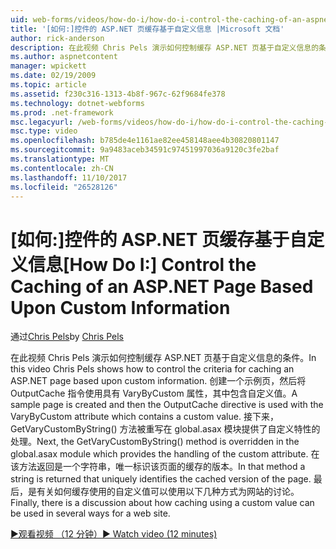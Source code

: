 ```yaml
---
uid: web-forms/videos/how-do-i/how-do-i-control-the-caching-of-an-aspnet-page-based-upon-custom-information
title: '[如何:]控件的 ASP.NET 页缓存基于自定义信息 |Microsoft 文档'
author: rick-anderson
description: 在此视频 Chris Pels 演示如何控制缓存 ASP.NET 页基于自定义信息的条件。 创建一个示例页，然后 o。...
ms.author: aspnetcontent
manager: wpickett
ms.date: 02/19/2009
ms.topic: article
ms.assetid: f230c316-1313-4b8f-967c-62f9684fe378
ms.technology: dotnet-webforms
ms.prod: .net-framework
msc.legacyurl: /web-forms/videos/how-do-i/how-do-i-control-the-caching-of-an-aspnet-page-based-upon-custom-information
msc.type: video
ms.openlocfilehash: b785de4e1161ae82ee458148aee4b30820801147
ms.sourcegitcommit: 9a9483aceb34591c97451997036a9120c3fe2baf
ms.translationtype: MT
ms.contentlocale: zh-CN
ms.lasthandoff: 11/10/2017
ms.locfileid: "26528126"
---
```

<a name="how-do-i-control-the-caching-of-an-aspnet-page-based-upon-custom-information"></a><span data-ttu-id="77753-104">[如何:]控件的 ASP.NET 页缓存基于自定义信息</span><span class="sxs-lookup"><span data-stu-id="77753-104">[How Do I:] Control the Caching of an ASP.NET Page Based Upon Custom Information</span></span>
====================
<span data-ttu-id="77753-105">通过[Chris Pels](https://twitter.com/chrispels)</span><span class="sxs-lookup"><span data-stu-id="77753-105">by [Chris Pels](https://twitter.com/chrispels)</span></span>

<span data-ttu-id="77753-106">在此视频 Chris Pels 演示如何控制缓存 ASP.NET 页基于自定义信息的条件。</span><span class="sxs-lookup"><span data-stu-id="77753-106">In this video Chris Pels shows how to control the criteria for caching an ASP.NET page based upon custom information.</span></span> <span data-ttu-id="77753-107">创建一个示例页，然后将 OutputCache 指令使用具有 VaryByCustom 属性，其中包含自定义值。</span><span class="sxs-lookup"><span data-stu-id="77753-107">A sample page is created and then the OutputCache directive is used with the VaryByCustom attribute which contains a custom value.</span></span> <span data-ttu-id="77753-108">接下来，GetVaryCustomByString() 方法被重写在 global.asax 模块提供了自定义特性的处理。</span><span class="sxs-lookup"><span data-stu-id="77753-108">Next, the GetVaryCustomByString() method is overridden in the global.asax module which provides the handling of the custom attribute.</span></span> <span data-ttu-id="77753-109">在该方法返回是一个字符串，唯一标识该页面的缓存的版本。</span><span class="sxs-lookup"><span data-stu-id="77753-109">In that method a string is returned that uniquely identifies the cached version of the page.</span></span> <span data-ttu-id="77753-110">最后，是有关如何缓存使用的自定义值可以使用以下几种方式为网站的讨论。</span><span class="sxs-lookup"><span data-stu-id="77753-110">Finally, there is a discussion about how caching using a custom value can be used in several ways for a web site.</span></span>

[<span data-ttu-id="77753-111">&#9654;观看视频 （12 分钟）</span><span class="sxs-lookup"><span data-stu-id="77753-111">&#9654; Watch video (12 minutes)</span></span>](https://channel9.msdn.com/Blogs/ASP-NET-Site-Videos/how-do-i-control-the-caching-of-an-aspnet-page-based-upon-custom-information)
